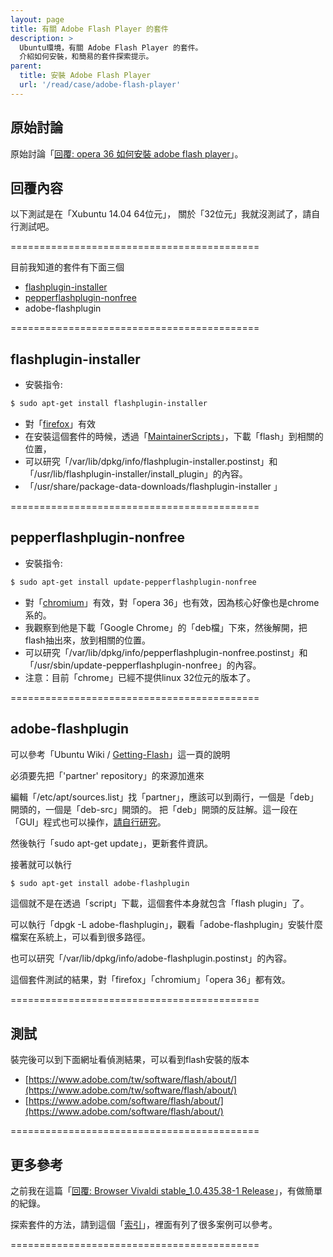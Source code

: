 ```yaml
---
layout: page
title: 有關 Adobe Flash Player 的套件
description: >
  Ubuntu環境，有關 Adobe Flash Player 的套件。
  介紹如何安裝，和簡易的套件探索提示。
parent:
  title: 安裝 Adobe Flash Player
  url: '/read/case/adobe-flash-player'
---
```


## 原始討論

原始討論「[回覆: opera 36 如何安裝 adobe flash player](http://www.ubuntu-tw.org/modules/newbb/viewtopic.php?post_id=351832#forumpost351832)」。


## 回覆內容


以下測試是在「Xubuntu 14.04 64位元」，
關於「32位元」我就沒測試了，請自行測試吧。

===========================================

目前我知道的套件有下面三個

* [flashplugin-installer](http://packages.ubuntu.com/trusty/flashplugin-installer)
* [pepperflashplugin-nonfree](http://packages.ubuntu.com/trusty/pepperflashplugin-nonfree)
* adobe-flashplugin

===========================================

## flashplugin-installer

* 安裝指令:

``` sh
$ sudo apt-get install flashplugin-installer
```

* 對「[firefox](http://packages.ubuntu.com/trusty/firefox)」有效
* 在安裝這個套件的時候，透過「[MaintainerScripts](https://wiki.debian.org/MaintainerScripts)」，下載「flash」到相關的位置，
* 可以研究「/var/lib/dpkg/info/flashplugin-installer.postinst」和「/usr/lib/flashplugin-installer/install_plugin」的內容。
* 「/usr/share/package-data-downloads/flashplugin-installer 」


===========================================

## pepperflashplugin-nonfree

* 安裝指令:

``` sh
$ sudo apt-get install update-pepperflashplugin-nonfree
```

* 對「[chromium](http://packages.ubuntu.com/trusty/chromium-browser)」有效，對「opera 36」也有效，因為核心好像也是chrome系的。
* 我觀察到他是下載「Google Chrome」的「deb檔」下來，然後解開，把flash抽出來，放到相關的位置。
* 可以研究「/var/lib/dpkg/info/pepperflashplugin-nonfree.postinst」和「/usr/sbin/update-pepperflashplugin-nonfree」的內容。
* 注意：目前「chrome」已經不提供linux 32位元的版本了。

===========================================

## adobe-flashplugin

可以參考「Ubuntu Wiki / [Getting-Flash](https://wiki.ubuntu.com/Chromium/Getting-Flash)」這一頁的說明

必須要先把「'partner' repository」的來源加進來

編輯「/etc/apt/sources.list」找「partner」，應該可以到兩行，一個是「deb」開頭的，一個是「deb-src」開頭的。
把「deb」開頭的反註解。這一段在「GUI」程式也可以操作，[請自行研究](https://wiki.ubuntu.com/Chromium/Getting-Partner-Flash)。

然後執行「sudo apt-get update」，更新套件資訊。

接著就可以執行

``` sh
$ sudo apt-get install adobe-flashplugin
```

這個就不是在透過「script」下載，這個套件本身就包含「flash plugin」了。

可以執行「dpgk -L adobe-flashplugin」，觀看「adobe-flashplugin」安裝什麼檔案在系統上，可以看到很多路徑。

也可以研究「/var/lib/dpkg/info/adobe-flashplugin.postinst」的內容。

這個套件測試的結果，對「firefox」「chromium」「opera 36」都有效。

===========================================

## 測試

裝完後可以到下面網址看偵測結果，可以看到flash安裝的版本

* [https://www.adobe.com/tw/software/flash/about/](https://www.adobe.com/tw/software/flash/about/)
* [https://www.adobe.com/software/flash/about/](https://www.adobe.com/software/flash/about/)

===========================================

## 更多參考

之前我在這篇「[回覆: Browser Vivaldi stable_1.0.435.38-1 Release](http://www.ubuntu-tw.org/modules/newbb/viewtopic.php?post_id=351222#forumpost351222)」，有做簡單的紀錄。

探索套件的方法，請到這個「[索引](https://www.ubuntu-tw.org/modules/newbb/viewtopic.php?post_id=333562#forumpost333562)」，裡面有列了很多案例可以參考。

===========================================
